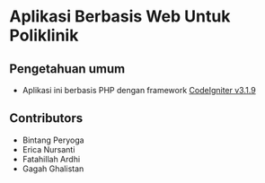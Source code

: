 # Aplikasi Berbasis Web Untuk Poliklinik
## Pengetahuan umum
- Aplikasi ini berbasis PHP dengan framework [CodeIgniter v3.1.9](https://www.codeigniter.com/)

## Contributors
- Bintang Peryoga
- Erica Nursanti
- Fatahillah Ardhi
- Gagah Ghalistan

